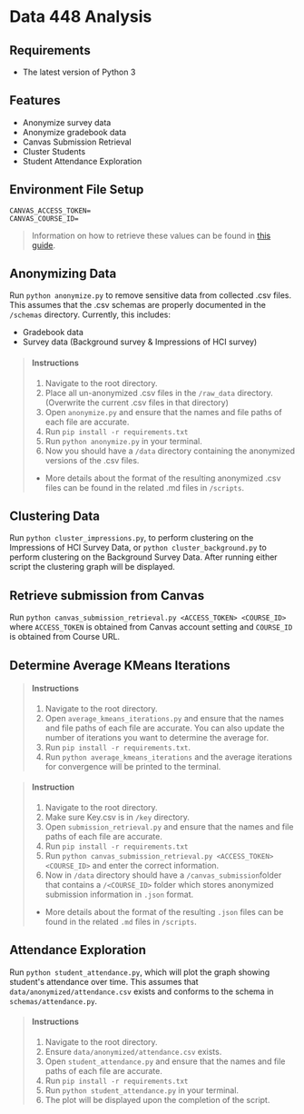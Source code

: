 # Data 448 Analysis

## Requirements

- The latest version of Python 3

## Features

- Anonymize survey data
- Anonymize gradebook data
- Canvas Submission Retrieval
- Cluster Students
- Student Attendance Exploration

## Environment File Setup

```
CANVAS_ACCESS_TOKEN=
CANVAS_COURSE_ID=
```

> Information on how to retrieve these values can be found in [this guide](scripts/canvas_submission_retrieval/canvas_submission_retrieval.md).

## Anonymizing Data

Run `python anonymize.py` to remove sensitive data from collected .csv files. This assumes that the .csv schemas are
properly documented in the `/schemas` directory. Currently, this includes:

- Gradebook data
- Survey data (Background survey & Impressions of HCI survey)

> #### Instructions
> 1. Navigate to the root directory.
> 1. Place all un-anonymized .csv files in the `/raw_data` directory. (Overwrite the current .csv files in that directory)
> 2. Open `anonymize.py` and ensure that the names and file paths of each file are accurate.
> 2. Run `pip install -r requirements.txt`
> 3. Run `python anonymize.py` in your terminal.
> 4. Now you should have a `/data` directory containing the anonymized versions of the .csv files.
> - More details about the format of the resulting anonymized .csv files can be found in the related .md files in `/scripts`.

## Clustering Data

Run `python cluster_impressions.py`, to perform clustering on the Impressions of HCI Survey Data,
or `python cluster_background.py` to perform clustering on the Background Survey Data. After running either script the
clustering graph will be displayed.

## Retrieve submission from Canvas

Run `python canvas_submission_retrieval.py <ACCESS_TOKEN> <COURSE_ID>` where `ACCESS_TOKEN` is obtained from Canvas
account setting and `COURSE_ID` is obtained from Course URL.

## Determine Average KMeans Iterations

> #### Instructions
> 1. Navigate to the root directory.
> 2. Open `average_kmeans_iterations.py` and ensure that the names and file paths of each file are accurate. You can also update the number of iterations you want to determine the average for.
> 3. Run `pip install -r requirements.txt`.
> 4. Run `python average_kmeans_iterations` and the average iterations for convergence will be printed to the terminal.

> #### Instruction
> 1. Navigate to the root directory.
> 2. Make sure Key.csv is in `/key` directory.
> 3. Open `submission_retrieval.py` and ensure that the names and file paths of each file are accurate.
> 4. Run `pip install -r requirements.txt`
> 5. Run `python canvas_submission_retrieval.py <ACCESS_TOKEN> <COURSE_ID>` and enter the correct information.
> 6. Now in `/data` directory should have a `/canvas_submission`folder that contains a `/<COURSE_ID>` folder which stores anonymized submission information in `.json` format.
> - More details about the format of the resulting `.json` files can be found in the related `.md` files in `/scripts`.

## Attendance Exploration

Run `python student_attendance.py`, which will plot the graph showing student's attendance over time. This assumes
that `data/anonymized/attendance.csv` exists and conforms to the schema in `schemas/attendance.py`.

> #### Instructions
> 1. Navigate to the root directory.
> 2. Ensure `data/anonymized/attendance.csv` exists.
> 3. Open `student_attendance.py` and ensure that the names and file paths of each file are accurate.
> 4. Run `pip install -r requirements.txt`
> 5. Run `python student_attendance.py` in your terminal.
> 6. The plot will be displayed upon the completion of the script.
